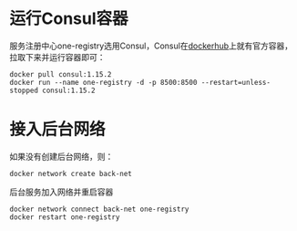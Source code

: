 # 运行Consul容器

服务注册中心one-registry选用Consul，Consul在[dockerhub](https://hub.docker.com/_/consul)上就有官方容器，拉取下来并运行容器即可：

```shell
docker pull consul:1.15.2
docker run --name one-registry -d -p 8500:8500 --restart=unless-stopped consul:1.15.2
```

# 接入后台网络

如果没有创建后台网络，则：

```shell
docker network create back-net
```

后台服务加入网络并重启容器

```shell
docker network connect back-net one-registry
docker restart one-registry
```

